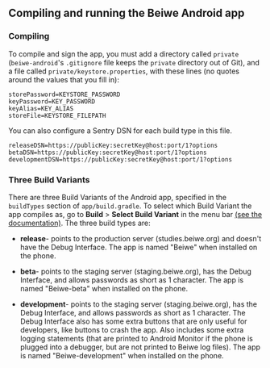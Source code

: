 ## Compiling and running the Beiwe Android app

### Compiling
To compile and sign the app, you must add a directory called `private` (`beiwe-android`'s `.gitignore` file keeps the `private` directory out of Git), and a file called `private/keystore.properties`, with these lines (no quotes around the values that you fill in):
```
storePassword=KEYSTORE_PASSWORD
keyPassword=KEY_PASSWORD
keyAlias=KEY_ALIAS
storeFile=KEYSTORE_FILEPATH
```

You can also configure a Sentry DSN for each build type in this file.
```
releaseDSN=https://publicKey:secretKey@host:port/1?options
betaDSN=https://publicKey:secretKey@host:port/1?options
developmentDSN=https://publicKey:secretKey@host:port/1?options
```

### Three Build Variants
There are three Build Variants of the Android app, specified in the `buildTypes` section of `app/build.gradle`.  To select which Build Variant the app compiles as, go to **Build** > **Select Build Variant** in the menu bar [(see the documentation)](https://developer.android.com/studio/run/index.html#changing-variant).  The three build types are:

* **release**- points to the production server (studies.beiwe.org) and doesn't have the Debug Interface.  The app is named "Beiwe" when installed on the phone.

* **beta**- points to the staging server (staging.beiwe.org), has the Debug Interface, and allows passwords as short as 1 character.  The app is named "Beiwe-beta" when installed on the phone.

* **development**- points to the staging server (staging.beiwe.org), has the Debug Interface, and allows passwords as short as 1 character.  The Debug Interface also has some extra buttons that are only useful for developers, like buttons to crash the app.  Also includes some extra logging statements (that are printed to Android Monitor if the phone is plugged into a debugger, but are not printed to Beiwe log files).  The app is named "Beiwe-development" when installed on the phone.
